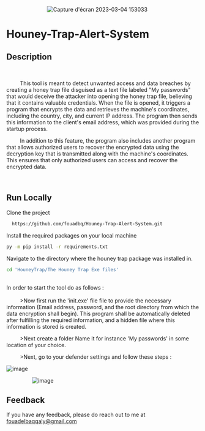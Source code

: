 &nbsp;&nbsp;&nbsp;&nbsp;&nbsp;&nbsp;&nbsp;&nbsp;&nbsp;&nbsp;&nbsp;&nbsp;&nbsp;&nbsp;&nbsp;&nbsp;&nbsp;&nbsp;&nbsp;&nbsp;&nbsp;&nbsp;&nbsp;&nbsp;&nbsp;&nbsp;&nbsp;![Capture d'écran 2023-03-04 153033](https://user-images.githubusercontent.com/120426068/222917504-48e3e6be-a161-4be9-b57e-c1f4ab7ca587.png)




# Houney-Trap-Alert-System


## Description
<br/>



&nbsp;&nbsp;&nbsp;&nbsp;&nbsp;&nbsp;&nbsp;&nbsp;  This tool is meant to detect unwanted access and data breaches by creating a honey trap file disguised as a text file labeled "My passwords" that would deceive the attacker into opening the honey trap file, believing that it contains valuable credentials. When the file is opened, it triggers a program that encrypts the data and retrieves the machine's coordinates, including the country, city, and current IP address. The program then sends this information to the client's email address, which was provided during the startup process.

&nbsp;&nbsp;&nbsp;&nbsp;&nbsp;&nbsp;&nbsp;&nbsp;  In addition to this feature, the program also includes another program that allows authorized users to recover the encrypted data using the decryption key that is transmitted along with the machine's coordinates. This ensures that only authorized users can access and recover the encrypted data.

<br/>

## Run Locally

Clone the project

```bash
  https://github.com/fouadbq/Houney-Trap-Alert-System.git
```

Install the required packages on your local machine 

```bash
py -m pip install -r requirements.txt
```

 Navigate to the directory where the houney trap package was installed in.

```bash
cd 'HouneyTrap/The Houney Trap Exe files'
```
<br/>
In order to start the tool do as follows :<br/><br/>
&nbsp;&nbsp;&nbsp;&nbsp;&nbsp;&nbsp;&nbsp;&nbsp;  >Now first run the 'init.exe' file file to provide the necessary information (Email address, password, and the root directory from which the data encryption shall begin). This program shall be automatically deleted after fulfilling the required information, and a hidden file where this information is stored is created.<br/>

&nbsp;&nbsp;&nbsp;&nbsp;&nbsp;&nbsp;&nbsp;&nbsp;  >Next create a folder Name it for instance 'My passwords' in some location of your choice.<br/>

&nbsp;&nbsp;&nbsp;&nbsp;&nbsp;&nbsp;&nbsp;&nbsp;  >Next, go to your defender settings and follow these steps :<br/>

![image](https://user-images.githubusercontent.com/120426068/224514418-8cf104a6-035d-440a-b625-82d52610e68e.png)

&nbsp;&nbsp;&nbsp;&nbsp;&nbsp;&nbsp;&nbsp;&nbsp;&nbsp;&nbsp;&nbsp;&nbsp;&nbsp;&nbsp;&nbsp;&nbsp; 
![image](https://user-images.githubusercontent.com/120426068/224514308-a71bc2b9-075f-4adc-b819-4e70693eda8a.png)




## Feedback

If you have any feedback, please do reach out to me at fouadelbaqqaly@gmail.com
